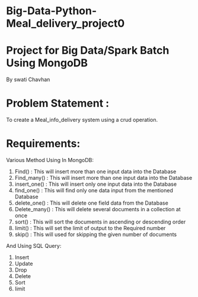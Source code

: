 # Big-Data-Python-Meal_delivery_project0

# Project for Big Data/Spark Batch Using MongoDB

By swati Chavhan

# Problem Statement :
To create a Meal_info_delivery system using a crud operation.


# Requirements:

Various Method Using In MongoDB:

1. Find() : This will insert more than one input data into the Database
2. Find_many() : This will insert more than one input data into the Database
3. insert_one() : This will insert only one input data into the Database
4. find_one() : This will find only one data input from the mentioned Database
5. delete_one() : This will delete one field data from the Database
6. Delete_many() : This will delete several documents in a collection at once
7. sort() : This will sort the documents in ascending or descending order
8. limit() : This will set the limit of output to the Required number
9. skip() : This will used for skipping the given number of documents


And Using SQL Query:

1. Insert 
2. Update 
3. Drop 
4. Delete 
5. Sort 
6. limit

